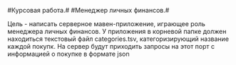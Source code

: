 #Курсовая работа.#
#Менеджер личных финансов.#

Цель - написать серверное мавен-приложение, играющее роль менеджера личных финансов. У приложения в корневой папке должен находиться текстовый файл categories.tsv, категоризирующий название каждой покупк. На сервер будут приходить запросы на этот порт с информацией о покупке в формате json